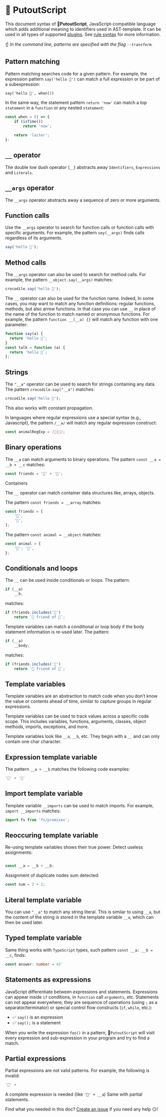 # 🐊 PutoutScript

This document syntax of 🐊**PutoutScript**, JavaScript-compatible language which adds additional meaning to identifiers used in AST-template. It can be used in all types of supported [plugins](https://github.com/coderaiser/putout/tree/master/packages/engine-runner#supported-plugin-types). See [rule syntax](https://github.com/coderaiser/putout/tree/master/packages/compare#supported-template-variables) for more information.

☝️ *In the command line, patterns are specified with the flag `--transform`.*

## Pattern matching

Pattern matching searches code for a given pattern. For example, the expression pattern `say('hello 🐊')` can match a full expression or be part of a subexpression:

`say('hello 🐊', when())`

In the same way, the statement pattern `return 'now'` can match a top `statement` in a `function` or any nested `statement`:

```js
const when = () => {
    if (isTime())
        return 'now';
    
    return 'laiter';
}:
```

## `__` operator

The double low dush operator (`__`) abstracts away `Identifiers`, `Expressions` and `Literals`.

## `__args` operator

The `__args` operator abstracts away a sequence of zero or more arguments.

## Function calls

Use the `__args` operator to search for function calls or function calls with specific arguments. For example, the pattern `sey(__args)` finds calls regardless of its arguments.

```js
say('hello 🐊');
```


## Method calls

The `__args` operator can also be used to search for method calls. For example, the pattern `__object.say(__args)` matches:

```js
crocodile.say('hello 🐊');
```

The `__` operator can also be used for the function name. Indeed, In some cases, you may want to match any function definitions: regular functions, methods, but also arrow functions.
In that case you can use `__` in place of the name of the function to match named or anonymous functions. For example, the pattern `function __(__a) {}` will match any function with one parameter:

```js
function say(a) {
  return 'hello 🐊';
}
const talk = function (a) {
  return 'hello 🐊`;
};
```

## Strings

The `"__a"` operator can be used to search for strings containing any data. The pattern `crocodile.say("__a")` matches:

```js
crocodile.say('hello 🐊');
```

This also works with constant propagation.

In languages where regular expressions use a special syntax (e.g., Javascript), the pattern `/__a/` will match any regular expression construct:

```js
const animalRegExp = /🐊|🦛/;
```

## Binary operations

The `__a` can match arguments to binary operations. The pattern `const __a = __b + __c` matches:

```js
const friends = '🐊' + '🦛';
```

Containers

The `__` operator can match container data structures like, arrays, objects.

The pattern `const friends = __array` matches:

```js
const friends = [
    '🐊',
    '🦛',
];
```

The pattern `const animal = __object` matches:

```js
const animal = {
    '🐊': '🦛',
};
```

## Conditionals and loops

The `__` can be used inside conditionals or loops. The pattern:

```js
if (__a)
    __b;
```

matches:

```js
if (friends.includes('🐊')
    return `🐊 friend of 🦛`;
```
 
Template variables can match a conditional or loop body if the body statement information is re-used later. The pattern:

```js
if (__a)
    __body;
```

matches:

```js
if (friends.includes('🦛')
    return `🦛 friend of 🐊`;
```

## Template variables

Template variables are an abstraction to match code when you don’t know the value or contents ahead of time, similar to capture groups in regular expressions.

Template variables can be used to track values across a specific code scope. This includes variables, functions, arguments, classes, object methods, imports, exceptions, and more.

Template variables look like `__a`, `__b`, etc. They begin with a `__` and can only contain one char character.

## Expression template variable

The pattern `__a + __b` matches the following code examples:

```js
'🐊' + '📼'
```

## Import template variable

Template variable `__imports` can be used to match imports. For example, `import __imports` matches:

```js
import fs from 'fs/promises';
```

## Reoccuring template variable

Re-using template variables shows their true power. Detect useless assignments:

```js

const __a = __b + __b;
```

Assignment of duplicate nodes sum detected:

```js
const sum = 2 + 2;
```

## Literal template variable

You can use `"__a"` to match any string literal. This is similar to using `__a`, but the content of the string is stored in the template variable `__a`, which can then be used later.

## Typed template variable

Same thing works with `TypeScript` types, such pattern `const __a: __b = __c`, finds:

```ts
const answer: number = 42'
```

## Statements as expressions

JavaScript differentiate between expressions and statements. Expressions can appear inside `if` conditions, in `function` call `arguments`, etc. Statements can not appear everywhere; they are sequence of operations (using `;` as a separator/terminator) or special control flow constructs (`if`, `while`, etc.):

- ✅ `say()` is an expression
- ✅ `say();` is a statement

When you write the expression `foo()` in a pattern, 🐊`PutoutScript` will visit every expression and sub-expression in your program and try to find a match.

## Partial expressions

Partial expressions are not valid patterns. For example, the following is invalid:

```js
'🐊' +
```

A complete expression is needed (like `'🐊' + __a`)
Same with partial statements.

Find what you needed in this doc? [Create an issue](https://github.com/coderaiser/putout/issues/new) if you need any help 😏!

